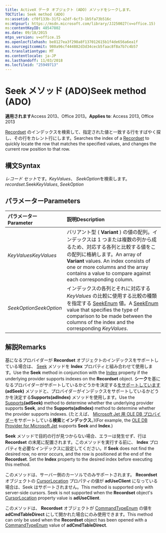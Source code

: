 ```yaml
---
title: ActiveX データ オブジェクト (ADO) メソッドをシークします。
TOCTitle: Seek method (ADO)
ms:assetid: cf0f133b-31f2-a2df-6cf3-1b5fa73b516c
ms:mtpsurl: https://msdn.microsoft.com/library/JJ250027(v=office.15)
ms:contentKeyID: 48547802
ms.date: 09/18/2015
mtps_version: v=office.15
ms.openlocfilehash: be8127ea3f298a8f137012615b1f4de656a6ea1f
ms.sourcegitcommit: 980a96cf444882d3d34cecb5faac8f8a7b7c4b57
ms.translationtype: MT
ms.contentlocale: ja-JP
ms.lasthandoff: 11/03/2018
ms.locfileid: "25949713"
---
```

# <a name="seek-method-ado"></a><span data-ttu-id="ab568-102">Seek メソッド (ADO)</span><span class="sxs-lookup"><span data-stu-id="ab568-102">Seek method (ADO)</span></span>

<span data-ttu-id="ab568-103">**適用されます**Access 2013、Office 2013。</span><span class="sxs-lookup"><span data-stu-id="ab568-103">**Applies to**: Access 2013, Office 2013</span></span>

<span data-ttu-id="ab568-104">[Recordset](recordset-object-ado.md) のインデックスを検索して、指定された値と一致する行をすばやく探し、その行をカレント行にします。</span><span class="sxs-lookup"><span data-stu-id="ab568-104">Searches the index of a [Recordset](recordset-object-ado.md) to quickly locate the row that matches the specified values, and changes the current row position to that row.</span></span>

## <a name="syntax"></a><span data-ttu-id="ab568-105">構文</span><span class="sxs-lookup"><span data-stu-id="ab568-105">Syntax</span></span>

<span data-ttu-id="ab568-106">*レコード セット*です。*KeyValues*、 *SeekOption*を検索します。</span><span class="sxs-lookup"><span data-stu-id="ab568-106">*recordset*.Seek*KeyValues*, *SeekOption*</span></span>

## <a name="parameters"></a><span data-ttu-id="ab568-107">パラメーター</span><span class="sxs-lookup"><span data-stu-id="ab568-107">Parameters</span></span>

|<span data-ttu-id="ab568-108">パラメーター</span><span class="sxs-lookup"><span data-stu-id="ab568-108">Parameter</span></span>|<span data-ttu-id="ab568-109">説明</span><span class="sxs-lookup"><span data-stu-id="ab568-109">Description</span></span>|
|:--------|:----------|
|<span data-ttu-id="ab568-110">*KeyValues*</span><span class="sxs-lookup"><span data-stu-id="ab568-110">*KeyValues*</span></span> |<span data-ttu-id="ab568-p101">バリアント型 ( **Variant** ) の値の配列。インデックスは 1 つまたは複数の列から成るため、対応する各列と比較する値をこの配列に格納します。</span><span class="sxs-lookup"><span data-stu-id="ab568-p101">An array of **Variant** values. An index consists of one or more columns and the array contains a value to compare against each corresponding column.</span></span>|
|<span data-ttu-id="ab568-113">*SeekOption*</span><span class="sxs-lookup"><span data-stu-id="ab568-113">*SeekOption*</span></span> |<span data-ttu-id="ab568-114">インデックスの各列とそれに対応する *KeyValues* の比較に使用する比較の種類を指定する [SeekEnum](seekenum.md) 値。</span><span class="sxs-lookup"><span data-stu-id="ab568-114">A [SeekEnum](seekenum.md) value that specifies the type of comparison to be made between the columns of the index and the corresponding *KeyValues*.</span></span>|

## <a name="remarks"></a><span data-ttu-id="ab568-115">解説</span><span class="sxs-lookup"><span data-stu-id="ab568-115">Remarks</span></span>

<span data-ttu-id="ab568-116">基になるプロバイダーが **Recordset** オブジェクトのインデックスをサポートしている場合は、 [Seek](index-property-ado.md) メソッドを **Index** プロパティと組み合わせて使用します。</span><span class="sxs-lookup"><span data-stu-id="ab568-116">Use the **Seek** method in conjunction with the [Index](index-property-ado.md) property if the underlying provider supports indexes on the **Recordset** object.</span></span> <span data-ttu-id="ab568-117">**シーク**を基になるプロバイダーがサポートしているかどうかを決定する[をサポートしています](supports-method-ado.md)**(adSeek)** メソッドと、プロバイダーがインデックスをサポートしているかどうかを決定する**Supports(adIndex)** メソッドを使用します。</span><span class="sxs-lookup"><span data-stu-id="ab568-117">Use the [Supports](supports-method-ado.md)**(adSeek)** method to determine whether the underlying provider supports **Seek**, and the **Supports(adIndex)** method to determine whether the provider supports indexes.</span></span> <span data-ttu-id="ab568-118">(たとえば、 [Microsoft Jet 用 OLE DB プロバイダー](microsoft-ole-db-provider-for-microsoft-jet.md)をサポートしている**検索**と**インデックス**。)</span><span class="sxs-lookup"><span data-stu-id="ab568-118">(For example, the [OLE DB Provider for Microsoft Jet](microsoft-ole-db-provider-for-microsoft-jet.md) supports **Seek** and **Index**.)</span></span>

<span data-ttu-id="ab568-p103">**Seek** メソッドで目的の行が見つからない場合、エラーは発生せず、行は **Recordset** の末尾に配置されます。このメソッドを実行する前に、 **Index** プロパティを必要なインデックスに設定してください。</span><span class="sxs-lookup"><span data-stu-id="ab568-p103">If **Seek** does not find the desired row, no error occurs, and the row is positioned at the end of the **Recordset**. Set the **Index** property to the desired index before executing this method.</span></span>

<span data-ttu-id="ab568-p104">このメソッドは、サーバー側のカーソルでのみサポートされます。 **Recordset** オブジェクトの [CursorLocation](cursorlocation-property-ado.md) プロパティの値が **adUseClient** になっている場合は、Seek はサポートされません。</span><span class="sxs-lookup"><span data-stu-id="ab568-p104">This method is supported only with server-side cursors. Seek is not supported when the **Recordset** object's [CursorLocation](cursorlocation-property-ado.md) property value is **adUseClient**.</span></span>

<span data-ttu-id="ab568-123">このメソッドは、 **Recordset** オブジェクトが [CommandTypeEnum](commandtypeenum.md) の値を **adCmdTableDirect** にして開かれた場合にのみ使用できます。</span><span class="sxs-lookup"><span data-stu-id="ab568-123">This method can only be used when the **Recordset** object has been opened with a [CommandTypeEnum](commandtypeenum.md) value of **adCmdTableDirect**.</span></span>

